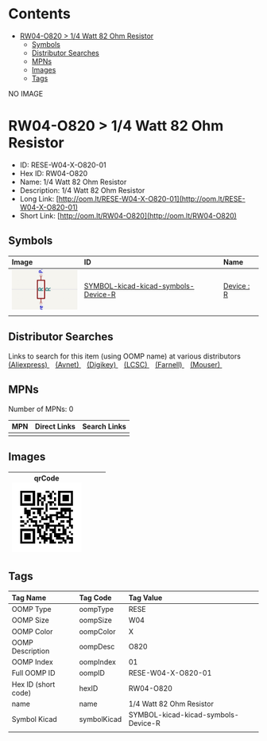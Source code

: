 



Contents
========

* [RW04-O820 > 1/4 Watt 82 Ohm Resistor](#rw04-o820--14-watt-82-ohm-resistor)
	* [Symbols](#symbols)
	* [Distributor Searches](#distributor-searches)
	* [MPNs](#mpns)
	* [Images](#images)
	* [Tags](#tags)
  
NO IMAGE  
# RW04-O820 > 1/4 Watt 82 Ohm Resistor

- ID: RESE-W04-X-O820-01
- Hex ID: RW04-O820
- Name: 1/4 Watt 82 Ohm Resistor
- Description: 1/4 Watt 82 Ohm Resistor
- Long Link: [http://oom.lt/RESE-W04-X-O820-01](http://oom.lt/RESE-W04-X-O820-01)
- Short Link: [http://oom.lt/RW04-O820](http://oom.lt/RW04-O820)

## Symbols
  

|Image|ID|Name|
| :--- | :--- | :--- |
|[![](https://raw.githubusercontent.com/oomlout/oomlout_OOMP_eda_V2/main/SYMBOL/kicad/kicad-symbols/Device/R/image_140.png)](https://github.com/oomlout/oomlout_OOMP_eda_V2/tree/main/SYMBOL/kicad/kicad-symbols/Device/R/)|[SYMBOL-kicad-kicad-symbols-Device-R](https://github.com/oomlout/oomlout_OOMP_eda_V2/tree/main/SYMBOL/kicad/kicad-symbols/Device/R/)|[Device : R](https://github.com/oomlout/oomlout_OOMP_eda_V2/tree/main/SYMBOL/kicad/kicad-symbols/Device/R/)|
||||

## Distributor Searches
  
Links to search for this item (using OOMP name) at various distributors  
[(Aliexpress) ](https://www.aliexpress.com/wholesale?SearchText=11171/4+Watt+82+Ohm+Resistor)&nbsp;&nbsp;&nbsp;[(Avnet) ](https://www.avnet.com/shop/us/search/1/4+Watt+82+Ohm+Resistor)&nbsp;&nbsp;&nbsp;[(Digikey) ](https://www.digikey.co.uk/en/products/result?s=1/4+Watt+82+Ohm+Resistor)&nbsp;&nbsp;&nbsp;[(LCSC) ](https://www.lcsc.com/search?q=1/4+Watt+82+Ohm+Resistor)&nbsp;&nbsp;&nbsp;[(Farnell) ](https://uk.farnell.com/search?st=1/4+Watt+82+Ohm+Resistor)&nbsp;&nbsp;&nbsp;[(Mouser) ](https://www.mouser.com/c/?q=1/4+Watt+82+Ohm+Resistor)&nbsp;&nbsp;&nbsp;
## MPNs
  
Number of MPNs: 0  

|MPN|Direct Links|Search Links|
| :--- | :--- | :--- |
||||

## Images
  

|qrCode<br>[![](https://raw.githubusercontent.com/oomlout/oomlout_OOMP_parts_V2/main/RESE/W04/X/O820/01/qrCode_140.png)](https://github.com/oomlout/oomlout_OOMP_parts_V2/tree/main/RESE/W04/X/O820/01/qrCode.png)||||
| :---: | :---: | :---: | :---: |

## Tags
  

|Tag Name|Tag Code|Tag Value|
| :--- | :--- | :--- |
|OOMP Type|oompType|RESE|
|OOMP Size|oompSize|W04|
|OOMP Color|oompColor|X|
|OOMP Description|oompDesc|O820|
|OOMP Index|oompIndex|01|
|Full OOMP ID|oompID|RESE-W04-X-O820-01|
|Hex ID (short code)|hexID|RW04-O820|
|name|name|1/4 Watt 82 Ohm Resistor|
|Symbol Kicad|symbolKicad|SYMBOL-kicad-kicad-symbols-Device-R|
||||
